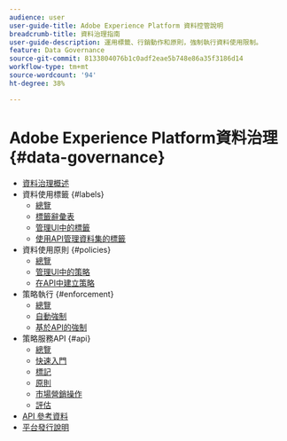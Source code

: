 ```yaml
---
audience: user
user-guide-title: Adobe Experience Platform 資料控管說明
breadcrumb-title: 資料治理指南
user-guide-description: 運用標籤、行銷動作和原則，強制執行資料使用限制。
feature: Data Governance
source-git-commit: 8133804076b1c0adf2eae5b748e86a35f3186d14
workflow-type: tm+mt
source-wordcount: '94'
ht-degree: 38%

---
```



# Adobe Experience Platform資料治理 {#data-governance}

* [資料治理概述](home.md)
* 資料使用標籤 {#labels}
   * [總覽](labels/overview.md)
   * [標籤辭彙表](labels/reference.md)
   * [管理UI中的標籤](labels/user-guide.md)
   * [使用API管理資料集的標籤](labels/dataset-api.md)
* 資料使用原則 {#policies}
   * [總覽](policies/overview.md)
   * [管理UI中的策略](policies/user-guide.md)
   * [在API中建立策略](policies/create.md)
* 策略執行 {#enforcement}
   * [總覽](enforcement/overview.md)
   * [自動強制](enforcement/auto-enforcement.md)
   * [基於API的強制](enforcement/api-enforcement.md)
* 策略服務API {#api}
   * [總覽](api/overview.md)
   * [快速入門](api/getting-started.md)
   * [標記](api/labels.md)
   * [原則](api/policies.md)
   * [市場營銷操作](api/marketing-actions.md)
   * [評估](api/evaluation.md)
* [API 參考資料](https://www.adobe.io/experience-platform-apis/references/policy-service/)
* [平台發行說明](https://www.adobe.com/go/platform-release-notes-en)